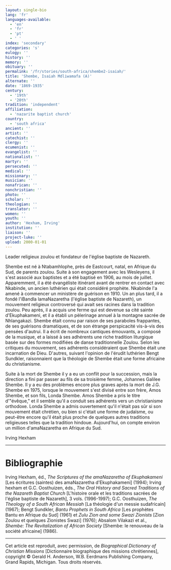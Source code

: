 ```yaml
---
layout: single-bio
lang: 'fr'
languages-available:
  - 'en'
  - 'fr'
  - 'pt'
  - ' '
index: 'secondary'
categories: 's'
eulogy: ''
history: ''
memory: ''
obituary: ''
permalink: '/fr/stories/south-africa/shembe2-isaiah/'
title: 'Shembe, Isaiah Mdliwamafa (A)'
alternate: ''
date: '1869-1935'
century:
  - '19th'
  - '20th'
tradition: 'independent'
affiliation:
  - 'nazarite baptist church'
country:
  - 'south africa'
ancient: ''
artist: ''
catechist: ''
clergy: ''
ecumenist: ''
evangelist: ''
nationalist: ''
martyr: ''
persecuted: ''
medical: ''
missionary: ''
musician: ''
nonafrican: ''
nonchristian: ''
photo: ''
scholar: ''
theologian: ''
translator: ''
women: ''
youth: ''
author: 'Hexham, Irving'
institution: ''
liaison: ''
project-luke: ''
upload: 2000-01-01
---
```



Leader religieux zoulou et fondateur de l'église baptiste de Nazareth.

Shembe est né à Ntabamhlophe, près de Eastcourt, natal, en Afrique du Sud, de parents zoulou. Suite à son engagement avec les Wesleyens, il s'est associé aux baptistes et a été baptisé en 1906, au mois de juillet. Apparemment, il a été évangéliste itinérant avant de rentrer en contact avec Nkabinde, un ancien luthérien qui était considéré prophète. Nkabinde l'a amené à commencer un ministère de guérison en 1910. Un an plus tard, il a fondé l'iBandla lamaNazaretha (l'église baptiste de Nazareth), un mouvement religieux controversé qui avait ses racines dans la tradition zoulou. Peu après, il a acquis une ferme qui est devenue sa cité sainte d'Ekuphakameni, et il a établi un pèlerinage annuel à la montagne sacrée de Nhlangakazi. Shembe était connu par raison de ses paraboles frappantes, de ses guérisons dramatiques, et de son étrange perspicacité vis-à-vis des pensées d'autrui. Il a écrit de nombreux cantiques émouvants, a composé de la musique, et a laissé à ses adhérents une riche tradition liturgique basée sur des formes modifiées de danse traditionnelle Zoulou. Selon les critiques du mouvement, ses adhérents considéraient que Shembe était une incarnation de Dieu. D'autres, suivant l'opinion de l'érudit luthérien Bengt Sundkler, raisonnaient que la théologie de Shembe était une forme africaine du christianisme.

Suite à la mort de Shembe il y a eu un conflit pour la succession, mais la direction a fini par passer au fils de sa troisième femme, Johannes Galilee Shembe. Il y a eu des problèmes encore plus graves après la mort de J.G. Shembe en 1975, lorsque le mouvement s'est divisé entre son frère, Amos Shembe, et son fils, Londa Shembe. Amos Shembe a pris le titre d'"évêque,"  et il semble qu'il a conduit ses adhérents vers un christianisme orthodoxe. Londa Shembe a admis ouvertement qu'il n'était pas sûr si son mouvement était chrétien, ou bien si c'était une forme de judaïsme, ou peut-être encore qu'il était plus proche de quelques autres traditions religieuses telles que la tradition hindoue. Aujourd'hui, on compte environ un million d'amaNazaretha en Afrique du Sud.

Irving Hexham

---

# Bibliographie

Irving Hexham, éd., *The Scriptures of the amaNazaretha of Ekuphakameni* [Les écritures (saintes) des amaNazaretha d'Ekuphakameni] (1994); Irving hexham et G.C. Oosthuizen, éds., *The Oral History and Sacred Traditions of the Nazareth Baptist Church* [L'histoire orale et les traditions sacrées de l'église baptiste de Nazareth], 3 vols. (1996-1997); G.C. Oosthuizen, *The Theology of a South African Messiah* [La théologie d'un messie sudafricain] (1967); Bengt Sundkler, *Bantu Prophets in South Africa* [Les prophètes Bantu en Afrique du Sud] (1961) et *Zulu Zion and some Swazi Zionists* [Zion Zoulou et quelques Zionistes Swazi] (1976); Absalom Vilakazi et al., *Shembe: The Revitalization of African Society* [Shembe: le renouveau de la société africaine] (1986).

---

Cet article est reproduit, avec permission, de *Biographical Dictionary of Christian Missions* [Dictionnaire biographique des missions chrétiennes], copyright © Gerald H. Anderson, W.B. Eerdmans Publishing Company, Grand Rapids, Michigan. Tous droits réservés.